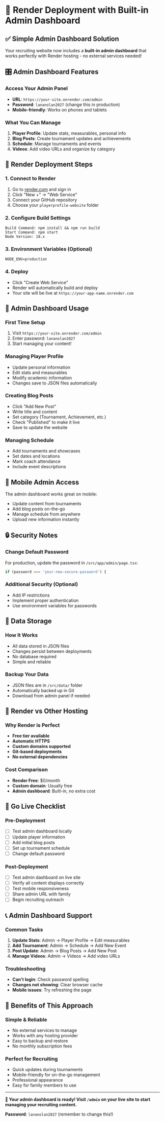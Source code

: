 # 🚀 Render Deployment with Built-in Admin Dashboard

## ✅ Simple Admin Dashboard Solution

Your recruiting website now includes a **built-in admin dashboard** that works perfectly with Render hosting - no external services needed!

## 🎛️ Admin Dashboard Features

### Access Your Admin Panel
- **URL**: `https://your-site.onrender.com/admin`
- **Password**: `lananolan2027` (change this in production)
- **Mobile-friendly**: Works on phones and tablets

### What You Can Manage
1. **Player Profile**: Update stats, measurables, personal info
2. **Blog Posts**: Create tournament updates and achievements
3. **Schedule**: Manage tournaments and events
4. **Videos**: Add video URLs and organize by category

## 🚀 Render Deployment Steps

### 1. Connect to Render
1. Go to [render.com](https://render.com) and sign in
2. Click "New +" → "Web Service"
3. Connect your GitHub repository
4. Choose your `playerprofile-website` folder

### 2. Configure Build Settings
```
Build Command: npm install && npm run build
Start Command: npm start
Node Version: 18.x
```

### 3. Environment Variables (Optional)
```
NODE_ENV=production
```

### 4. Deploy
- Click "Create Web Service"
- Render will automatically build and deploy
- Your site will be live at `https://your-app-name.onrender.com`

## 🔧 Admin Dashboard Usage

### First Time Setup
1. Visit `https://your-site.onrender.com/admin`
2. Enter password: `lananolan2027`
3. Start managing your content!

### Managing Player Profile
- Update personal information
- Edit stats and measurables
- Modify academic information
- Changes save to JSON files automatically

### Creating Blog Posts
- Click "Add New Post"
- Write title and content
- Set category (Tournament, Achievement, etc.)
- Check "Published" to make it live
- Save to update the website

### Managing Schedule
- Add tournaments and showcases
- Set dates and locations
- Mark coach attendance
- Include event descriptions

## 📱 Mobile Admin Access

The admin dashboard works great on mobile:
- Update content from tournaments
- Add blog posts on-the-go
- Manage schedule from anywhere
- Upload new information instantly

## 🔒 Security Notes

### Change Default Password
For production, update the password in `/src/app/admin/page.tsx`:
```typescript
if (password === 'your-new-secure-password') {
```

### Additional Security (Optional)
- Add IP restrictions
- Implement proper authentication
- Use environment variables for passwords

## 💾 Data Storage

### How It Works
- All data stored in JSON files
- Changes persist between deployments
- No database required
- Simple and reliable

### Backup Your Data
- JSON files are in `/src/data/` folder
- Automatically backed up in Git
- Download from admin panel if needed

## 🎯 Render vs Other Hosting

### Why Render is Perfect
- **Free tier available**
- **Automatic HTTPS**
- **Custom domains supported**
- **Git-based deployments**
- **No external dependencies**

### Cost Comparison
- **Render Free**: $0/month
- **Custom domain**: Usually free
- **Admin dashboard**: Built-in, no extra cost

## 🚀 Go Live Checklist

### Pre-Deployment
- [ ] Test admin dashboard locally
- [ ] Update player information
- [ ] Add initial blog posts
- [ ] Set up tournament schedule
- [ ] Change default password

### Post-Deployment
- [ ] Test admin dashboard on live site
- [ ] Verify all content displays correctly
- [ ] Test mobile responsiveness
- [ ] Share admin URL with family
- [ ] Begin recruiting outreach

## 📞 Admin Dashboard Support

### Common Tasks
1. **Update Stats**: Admin → Player Profile → Edit measurables
2. **Add Tournament**: Admin → Schedule → Add New Event
3. **Post Update**: Admin → Blog Posts → Add New Post
4. **Manage Videos**: Admin → Videos → Add video URLs

### Troubleshooting
- **Can't login**: Check password spelling
- **Changes not showing**: Clear browser cache
- **Mobile issues**: Try refreshing the page

## 🎉 Benefits of This Approach

### Simple & Reliable
- No external services to manage
- Works with any hosting provider
- Easy to backup and restore
- No monthly subscription fees

### Perfect for Recruiting
- Quick updates during tournaments
- Mobile-friendly for on-the-go management
- Professional appearance
- Easy for family members to use

---

**🎯 Your admin dashboard is ready! Visit `/admin` on your live site to start managing your recruiting content.**

**Password**: `lananolan2027` (remember to change this!)